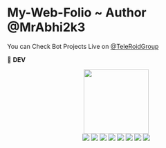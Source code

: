 # My-Web-Folio ~ Author @MrAbhi2k3

You can Check Bot Projects Live on [@TeleRoidGroup](https://telegram.me/TeleRoidGroup)



👲 <b>DEV</b>

<p align="middle">
<img src="https://pin.it/1imlFf4k2" width="150" height="150"><br>
<img src="https://badgen.net/badge/Name/ツAʙʜɪsʜᴇᴋ Kᴜᴍᴀʀ/blue?icon=awesome&labelColor=red"></a>
<img src="https://badgen.net/badge/Skills/python/FF33FF?icon=terminal&labelColor=purple"></a>
<img src="https://badgen.net/badge/Skills/HTML/orange?icon=terminal&labelColor=blue"></a>
<img src="https://badgen.net/badge/Skills/C++/blue?icon=terminal&labelColor=Orange"></a>
<a href="https://github.com/PredatorHackerzZ"><img src="https://badgen.net/badge/Follow%20on%20/GitHub/80FF00?icon=github&labelColor=Green"></a>
<a href="https://twitter.com/Cod3sofAbhi"><img src="https://img.shields.io/badge/Twitter-Follow%20on%20Twitter-informational.svg?logo=twitter"></a>
<a href="https://facebook.com/Abhishek.modi.58173000"><img src="https://img.shields.io/badge/Facebook-Follow%20on%20Facebook-blue.svg?logo=facebook"></a>
<a href="https://www.instagram.com/MrAbhi2k3"><img src="https://img.shields.io/badge/Instagram-Follow%20on%20Instagram-important.svg?logo=instagram"></a>
